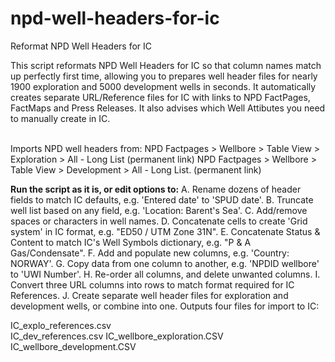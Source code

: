 # npd-well-headers-for-ic
Reformat NPD Well Headers for IC

This script reformats NPD Well Headers for IC so that column names match up perfectly first time, allowing you to prepares well header files for nearly 1900 exploration and 5000 development wells in seconds. It automatically creates separate URL/Reference files for IC with links to NPD FactPages, FactMaps and Press Releases. It also advises which Well Attibutes you need to manually create in IC.

<br>Imports NPD well headers from:</b>
NPD Factpages > Wellbore > Table View > Exploration > All - Long List (permanent link)
NPD Factpages > Wellbore > Table View > Development > All - Long List. (permanent link)

<b>Run the script as it is, or edit options to:</b>
A. Rename dozens of header fields to match IC defaults, e.g. 'Entered date' to 'SPUD date'.
B. Truncate well list based on any field, e.g. 'Location: Barent's Sea'.
C. Add/remove spaces or characters in well names.
D. Concatenate cells to create 'Grid system' in IC format, e.g. "ED50 / UTM Zone 31N".
E. Concatenate Status & Content to match IC's Well Symbols dictionary, e.g. "P & A Gas/Condensate".
F. Add and populate new columns, e.g. 'Country: NORWAY'.
G. Copy data from one column to another, e.g. 'NPDID wellbore' to 'UWI Number'.
H. Re-order all columns, and delete unwanted columns.
I. Convert three URL columns into rows to match format required for IC References.
J. Create separate well header files for exploration and development wells, or combine into one.
Outputs four files for import to IC:

IC_explo_references.csv<br>
IC_dev_references.csv
IC_wellbore_exploration.CSV
IC_wellbore_development.CSV
